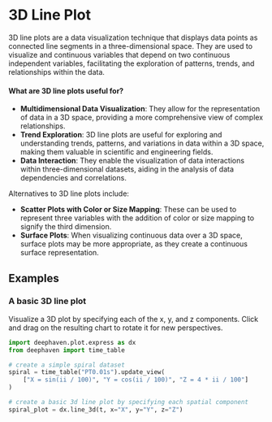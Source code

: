 # 3D Line Plot

3D line plots are a data visualization technique that displays data points as connected line segments in a three-dimensional space. They are used to visualize and continuous variables that depend on two continuous independent variables, facilitating the exploration of patterns, trends, and relationships within the data.

#### What are 3D line plots useful for?

- **Multidimensional Data Visualization**: They allow for the representation of data in a 3D space, providing a more comprehensive view of complex relationships.
- **Trend Exploration**: 3D line plots are useful for exploring and understanding trends, patterns, and variations in data within a 3D space, making them valuable in scientific and engineering fields.
- **Data Interaction**: They enable the visualization of data interactions within three-dimensional datasets, aiding in the analysis of data dependencies and correlations.

Alternatives to 3D line plots include:

- **Scatter Plots with Color or Size Mapping**: These can be used to represent three variables with the addition of color or size mapping to signify the third dimension.
- **Surface Plots**: When visualizing continuous data over a 3D space, surface plots may be more appropriate, as they create a continuous surface representation.

## Examples

### A basic 3D line plot

Visualize a 3D plot by specifying each of the x, y, and z components. Click and drag on the resulting chart to rotate it for new perspectives.

```python order=spiral_plot,spiral
import deephaven.plot.express as dx
from deephaven import time_table

# create a simple spiral dataset
spiral = time_table("PT0.01s").update_view(
    ["X = sin(ii / 100)", "Y = cos(ii / 100)", "Z = 4 * ii / 100"]
)

# create a basic 3d line plot by specifying each spatial component
spiral_plot = dx.line_3d(t, x="X", y="Y", z="Z")
```